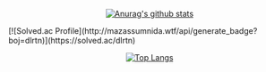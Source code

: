 <div align=center>
	 
[![Anurag's github stats](https://github-readme-stats.vercel.app/api?username=dlrtn)](https://github.com/dlrtn/github-readme-stats)

 </div>
 [![Solved.ac Profile](http://mazassumnida.wtf/api/generate_badge?boj=dlrtn)](https://solved.ac/dlrtn)

 <div align=center>

[![Top Langs](https://github-readme-stats.vercel.app/api/top-langs/?username=dlrtn&layout=compact&hide=jupyter%20notebook,html,javascript)](https://github.com/dlrtn/github-readme-stats)
	
 </div>
